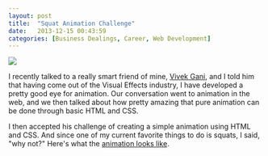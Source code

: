 ```yaml
---
layout: post
title:  "Squat Animation Challenge"
date:   2013-12-15 00:43:59
categories: [Business Dealings, Career, Web Development]
---
```



<img src="{{ site.baseurl }}/assets/squats.jpg"  style="display: block; margin: auto;" width=""/>



I recently talked to a really smart friend of mine, [Vivek Gani](http://www.vivekgani.com/bio), and I told him that having come out of the Visual Effects industry, I have developed a pretty good eye for animation.  Our conversation went to animation in the web, and we then talked about how pretty amazing that pure animation can be done through basic HTML and CSS.


I then accepted his challenge of creating a simple animation using HTML and CSS.  And since one of my current favorite things to do is squats, I said, "why not?"  Here's what the [animation looks like](http://codepen.io/antocode/pen/imjkD).